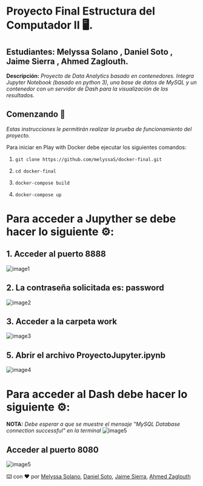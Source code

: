 # Proyecto Final Estructura del Computador II 🖥️.
## Estudiantes: Melyssa Solano , Daniel Soto , Jaime Sierra , Ahmed Zaglouth.

**Descripción:** _Proyecto de Data Analytics basado en contenedores. Integra Jupyter Notebook (basado en python 3), una base de datos de MySQL y un contenedor con un servidor de Dash para la visualización de los resultados._ 

## Comenzando 🚀

_Estas instrucciones le permitirán realizar la prueba de funcionamiento del proyecto._

Para iniciar en Play with Docker debe ejecutar los siguientes comandos:

1. <pre><code>git clone https://github.com/melyssaS/docker-final.git</code></pre>
2. <pre><code>cd docker-final</code></pre>
3. <pre><code>docker-compose build</code></pre>
4. <pre><code>docker-compose up</code></pre>

# Para acceder a Jupyther se debe hacer lo siguiente ⚙️:

## 1. Acceder al puerto 8888

![image1](https://cdn.discordapp.com/attachments/692187420728360980/848744331565334548/unknown.png)

## 2. La contraseña solicitada es: **password**

![image2](https://cdn.discordapp.com/attachments/692187420728360980/848745371144683550/unknown.png)

## 3. Acceder a la carpeta **work**

![image3](https://cdn.discordapp.com/attachments/692187420728360980/848750044467036190/unknown.png)

## 5. Abrir el archivo **ProyectoJupyter.ipynb**

![image4](https://cdn.discordapp.com/attachments/692187420728360980/848753478288539668/unknown.png)

# Para acceder al Dash debe hacer lo siguiente ⚙️:

**NOTA:** _Debe esperar a que se muestre el mensaje "MySQL Database connection successful" en la terminal_
![image5](https://cdn.discordapp.com/attachments/692187420728360980/848755109987221534/WhatsApp_Image_2021-05-30_at_9.11.54_PM.jpeg)

## Acceder al puerto 8080

![image5](https://cdn.discordapp.com/attachments/692187420728360980/848744211881000990/unknown.png)


⌨️ con ❤️ por [Melyssa Solano](https://github.com/melyssaS), [Daniel Soto](https://github.com/danielsoto-dev), [Jaime Sierra](https://github.com/jhadechni), [Ahmed Zaglouth](https://github.com/ahmedzaghlout)

